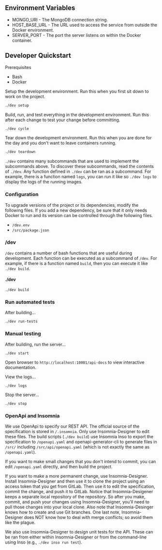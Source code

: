 ## Environment Variables

* MONGO_URI - The MongoDB connection string.
* HOST_BASE_URL - The URL used to access the service from outside the Docker environment.
* SERVER_PORT - The port the server listens on within the Docker container.

## Developer Quickstart

Prerequisites

* Bash
* Docker

Setup the development environment.
Run this when you first sit down to work on the project.

```bash
./dev setup
```

Build, run, and test everything in the development environment.
Run this after each change to test your change before committing.

```bash
./dev cycle
```

Tear down the development environment. Run this when you are
done for the day and you don't want to leave containers running.

```bash
./dev teardown
```

`./dev` contains many subcommands that are used to implement the
subcommands above. To discover these subcommands, read the contents
of `./dev`. Any function defined in `./dev` can be ran as a subcommand.
For example, there is a function named `logs`, you can run it like so
`./dev logs` to display the logs of the running images.



### Configuration

To upgrade versions of the project or its dependencies, modify the following files.
If you add a new dependency, be sure that it only needs Docker to run and its
version can be controlled through the following files.

* `/dev.env`
* `/src/package.json`

### /dev

`/dev` contains a number of bash functions that are useful during development.
Each function can be executed as a subcommand of `/dev`. For example,
if there is a function named `build`, then you can execute it like `./dev build`.

#### ./dev

```
./dev build
```

### Run automated tests

After building...

```
./dev run-tests
```

### Manual testing

After building, run the server...

```
./dev start
```

Open browser to `http://localhost:10001/api-docs` to view interactive documentation.

View the logs...

```
./dev logs
```

Stop the server...

```
./dev stop
```

### OpenApi and Insomnia

We use OpenApi to specify our REST API.
The official source of the specification is stored in `/.insomnia`.
Only use Insomnia-Designer to edit these files.
The build scripts (`./dev build`) use Insomnia Inso to export
the specification to `/openapi.yaml` and openapi-generator-cli to generate
files in `/src/` including `/src/api/openapi.yaml` (which is not exactly the
same as `/openapi.yaml`).

If you want to make small changes that you don't intend to commit,
you can edit `/openapi.yaml` directly, and then build the project.

If you want to make a more permanent change, use Insomnia-Designer.
Install Insomnia-Designer and then use it to clone the project
using an access token that you get from GitLab. Then use it to edit
the specification, commit the change, and push it to GitLab.
Notice that Insomnia-Desigener keeps a separate local repository
of the repository. So after you make, commit, and push your changes
using Insomnia-Designer, you'll need to pull those changes into your
local clone. Also note that Insomnia-Desinger knows how to create
and use Git branches. One last note, Insomnia-Designer does NOT know
how to deal with merge conflicts; so avoid them like the plague.

We also use Insomnia-Designer to design unit tests for the API.
These can be ran from either within Insomnia-Designer or from
the command-line using Inso (e.g., `./dev inso run test`).
